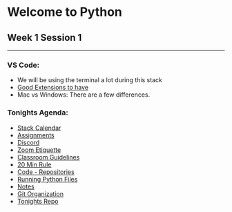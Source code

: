 # Welcome to Python


## Week 1 Session 1
---
### VS Code:
- We will be using the terminal a lot during this stack
- [Good Extensions to have](./vscode.md)
- Mac vs Windows: There are a few differences.

### Tonights Agenda:
- [Stack Calendar](https://docs.google.com/spreadsheets/d/1lJP-Bwgc1aDBEhkBt36kWFCTN2k4hKCSAuqHHejM_9s/edit#gid=2097812438)
- [Assignments](https://docs.google.com/spreadsheets/d/1lJP-Bwgc1aDBEhkBt36kWFCTN2k4hKCSAuqHHejM_9s/edit#gid=2097812438)
- [Discord](./images/discord.png)
- [Zoom Etiquette](./images/zoom.png)
- [Classroom Guidelines](./images/rules.png)
- [20 Min Rule](./20min.md)
- [Code - Repositories](./images/codeBase.png)
- [Running Python Files](./images/runningPython.png)
- [Notes](https://hackmd.io/GQ6nAtnGR3y3YtLh_KfUDQ?view)
- [Git Organization](https://github.com/Python-InstructorMelissa)
- [Tonights Repo](https://github.com/Python-InstructorMelissa/week1session1)

